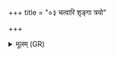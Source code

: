 +++
title = "०३ चत्वारि शृङ्गा त्रयो"

+++
<details><summary>मूलम् (GR)</summary>

चत्वारि शृङ्गा त्रयो अस्य पादा  
द्वे शीर्षे सप्त हस्तासो अस्य ।  
त्रिधा बद्धो वृषभो रोरवीति  
महो देवो मर्त्याꣳ आ विवेश ॥
</details>